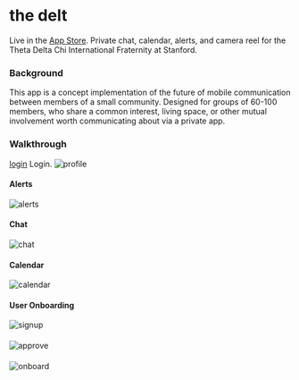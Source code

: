 # the delt
Live in the [App Store](https://appsto.re/us/9yAjab.i). Private chat, calendar, alerts, and camera reel for the Theta Delta Chi International Fraternity at Stanford.

### Background
This app is a concept implementation of the future of mobile communication between members of a small community. Designed for groups of 60-100 members, who share a common interest, living space, or other mutual involvement worth communicating about via a private app.

### Walkthrough
[login](https://github.com/mog96/the-delt/blob/master/Walkthroughs/f1_login.gif)
Login.
![profile](https://github.com/mog96/the-delt/blob/master/Walkthroughs/f2_profile.gif)
#### Alerts
![alerts](https://github.com/mog96/the-delt/blob/master/Walkthroughs/f3_alerts.gif)
#### Chat
![chat](https://github.com/mog96/the-delt/blob/master/Walkthroughs/f4_chat.gif)
#### Calendar
![calendar](https://github.com/mog96/the-delt/blob/master/Walkthroughs/f5_calendar.gif)
#### User Onboarding
![signup](https://github.com/mog96/the-delt/blob/master/Walkthroughs/f7_signup.gif)
####
![approve](https://github.com/mog96/the-delt/blob/master/Walkthroughs/f8_approve.gif)
####
![onboard](https://github.com/mog96/the-delt/blob/master/Walkthroughs/f9_onboard.gif)
